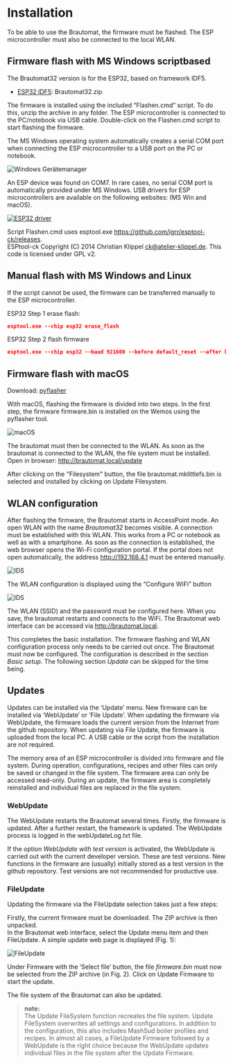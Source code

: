 # Installation

To be able to use the Brautomat, the firmware must be flashed. The ESP microcontroller must also be connected to the local WLAN.

## Firmware flash with MS Windows scriptbased

The Brautomat32 version is for the ESP32, based on framework IDF5.

* [ESP32 IDF5](https://github.com/InnuendoPi/Brautomat32/raw/refs/heads/main/Brautomat32.zip): Brautomat32.zip

The firmware is installed using the included “Flashen.cmd” script. To do this, unzip the archive in any folder. The ESP microcontroller is connected to the PC/notebook via USB cable. Double-click on the Flashen.cmd script to start flashing the firmware.

The MS Windows operating system automatically creates a serial COM port when connecting the ESP microcontroller to a USB port on the PC or notebook.

![Windows Gerätemanager](/docs/img/com.jpg)

An ESP device was found on COM7. In rare cases, no serial COM port is automatically provided under MS Windows. USB drivers for ESP microcontrollers are available on the following websites: (MS Win and macOS).

[![ESP32 driver](https://img.shields.io/static/v1?label=driver&message=ESP32&logo=arduino&logoColor=white&color=blue)](https://www.silabs.com/developers/usb-to-uart-bridge-vcp-drivers?tab=downloads)

Script Flashen.cmd uses esptool.exe <https://github.com/igrr/esptool-ck/releases>.\
ESPtool-ck Copyright (C) 2014 Christian Klippel <ck@atelier-klippel.de>. This code is licensed under GPL v2.

## Manual flash with MS Windows and Linux

If the script cannot be used, the firmware can be transferred manually to the ESP microcontroller.

ESP32 Step 1 erase flash:

```json
esptool.exe --chip esp32 erase_flash
```

ESP32 Step 2 flash firmware

```json
esptool.exe --chip esp32 --baud 921600 --before default_reset --after hard_reset write_flash 0x1000 bootloader.bin 0x8000 partitions.bin 0xe000 boot_app0.bin 0x10000 firmware.bin 0x350000 LittleFS.bin
```

## Firmware flash with macOS

Download: [pyflasher](https://github.com/marcelstoer/nodemcu-pyflasher/releases)

With macOS, flashing the firmware is divided into two steps. In the first step, the firmware firmware.bin is installed on the Wemos using the pyflasher tool.

![macOS](/docs/img/flashen_macos.png)

The brautomat must then be connected to the WLAN. As soon as the brautomat is connected to the WLAN, the file system must be installed.\
Open in browser: <http://brautomat.local/update>

After clicking on the "Filesystem" button, the file brautomat.mklittlefs.bin is selected and installed by clicking on Update Filesystem.

## WLAN configuration

After flashing the firmware, the Brautomat starts in AccessPoint mode. An open WLAN with the name _Brautomat32_ becomes visible. A connection must be established with this WLAN. This works from a PC or notebook as well as with a smartphone. As soon as the connection is established, the web browser opens the Wi-Fi configuration portal. If the portal does not open automatically, the address <http://192.168.4.1> must be entered manually.

![IDS](/docs/img/wlan1.jpg)

The WLAN configuration is displayed using the “Configure WiFi” button

![IDS](/docs/img/wlan2.jpg)

The WLAN (SSID) and the password must be configured here. When you save, the brautomat restarts and connects to the WiFi. The Brautomat web interface can be accessed via <http://brautomat.local>.

This completes the basic installation. The firmware flashing and WLAN configuration process only needs to be carried out once. The Brautomat must now be configured. The configuration is described in the section _Basic setup_. The following section _Update_ can be skipped for the time being.

## Updates

Updates can be installed via the ‘Update’ menu. New firmware can be installed via ‘WebUpdate’ or ‘File Update’. When updating the firmware via WebUpdate, the firmware loads the current version from the Internet from the github repository. When updating via File Update, the firmware is uploaded from the local PC. A USB cable or the script from the installation are not required.

The memory area of an ESP microcontroller is divided into firmware and file system. During operation, configurations, recipes and other files can only be saved or changed in the file system. The firmware area can only be accessed read-only. During an update, the firmware area is completely reinstalled and individual files are replaced in the file system.

### WebUpdate

The WebUpdate restarts the Brautomat several times. Firstly, the firmware is updated. After a further restart, the framework is updated. The WebUpdate process is logged in the webUpdateLog.txt file.

If the option _WebUpdate with test version_ is activated, the WebUpdate is carried out with the current developer version. These are test versions. New functions in the firmware are (usually) initially stored as a test version in the github repository. Test versions are not recommended for productive use.

### FileUpdate

Updating the firmware via the FileUpdate selection takes just a few steps:

Firstly, the current firmware must be downloaded. The ZIP archive is then unpacked.\
In the Brautomat web interface, select the Update menu item and then FileUpdate. A simple update web page is displayed (Fig. 1):

![FileUpdate](/docs/img/dateiupdate2.jpg)

Under Firmware with the ‘Select file’ button, the file _firmware.bin_ must now be selected from the ZIP archive (in Fig. 2). Click on Update Firmware to start the update.

The file system of the Brautomat can also be updated.

> **note:**\
The Update FileSystem function recreates the file system. Update FileSystem overwrites all settings and configurations. In addition to the configuration, this also includes MashSud boiler profiles and recipes. In almost all cases, a FileUpdate Firmware followed by a WebUpdate is the right choice because the WebUpdate updates individual files in the file system after the Update Firmware.

